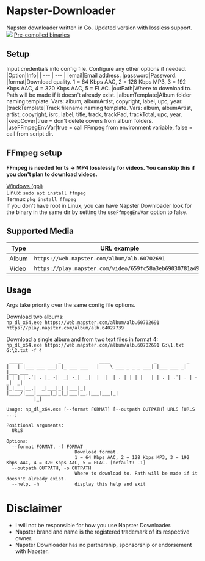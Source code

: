 # Napster-Downloader
Napster downloader written in Go.
Updated version with lossless support.
![](https://i.imgur.com/O7MSizK.png)
[Pre-compiled binaries](https://github.com/Sorrow446/Napster-Downloader/releases/latest)

## Setup
Input credentials into config file.
Configure any other options if needed.
|Option|Info|
| --- | --- |
|email|Email address.
|password|Password.
|format|Download quality. 1 = 64 Kbps AAC, 2 = 128 Kbps MP3, 3 = 192 Kbps AAC, 4 = 320 Kbps AAC, 5 = FLAC.
|outPath|Where to download to. Path will be made if it doesn't already exist.
|albumTemplate|Album folder naming template. Vars: album, albumArtist, copyright, label, upc, year.
|trackTemplate|Track filename naming template. Vars: album, albumArtist, artist, copyright, isrc, label, title, track, trackPad, trackTotal, upc, year.
|keepCover|true = don't delete covers from album folders.
|useFFmpegEnvVar|true = call FFmpeg from environment variable, false = call from script dir.

## FFmpeg setup
**FFmpeg is needed for ts -> MP4 losslessly for videos. You can skip this if you don't plan to download videos.**

[Windows (gpl)](https://github.com/BtbN/FFmpeg-Builds/releases)    
Linux: `sudo apt install ffmpeg`    
Termux `pkg install ffmpeg`    
If you don't have root in Linux, you can have Napster Downloader look for the binary in the same dir by setting the `useFfmpegEnvVar` option to false.

## Supported Media
|Type|URL example|
| --- | --- |
|Album|`https://web.napster.com/album/alb.60702691`
|Video|`https://play.napster.com/video/659fc58a3eb69030781a4969`

## Usage
Args take priority over the same config file options.

Download two albums:   
`np_dl_x64.exe https://web.napster.com/album/alb.60702691 https://play.napster.com/album/alb.64027739`

Download a single album and from two text files in format 4:   
`np_dl_x64.exe https://web.napster.com/album/alb.60702691 G:\1.txt G:\2.txt -f 4`

```
 _____             _              ____                _           _
|   | |___ ___ ___| |_ ___ ___   |    \ ___ _ _ _ ___| |___ ___ _| |___ ___
| | | | .'| . |_ -|  _| -_|  _|  |  |  | . | | | |   | | . | .'| . | -_|  _|
|_|___|__,|  _|___|_| |___|_|    |____/|___|_____|_|_|_|___|__,|___|___|_|
          |_|

Usage: np_dl_x64.exe [--format FORMAT] [--outpath OUTPATH] URLS [URLS ...]

Positional arguments:
  URLS

Options:
  --format FORMAT, -f FORMAT
                         Download format.
                         1 = 64 Kbps AAC, 2 = 128 Kbps MP3, 3 = 192 Kbps AAC, 4 = 320 Kbps AAC, 5 = FLAC. [default: -1]
  --outpath OUTPATH, -o OUTPATH
                         Where to download to. Path will be made if it doesn't already exist.
  --help, -h             display this help and exit
  ```
   
# Disclaimer
- I will not be responsible for how you use Napster Downloader.    
- Napster brand and name is the registered trademark of its respective owner.    
- Napster Downloader has no partnership, sponsorship or endorsement with Napster.
